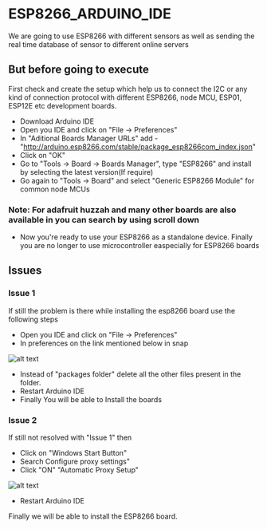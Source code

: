 # ESP8266_ARDUINO_IDE
We are going to use ESP8266 with different sensors as well as sending the real time database of sensor to different online servers

## But before going to execute 

First check and create the setup which help us to connect the I2C or any kind of connection protocol with different ESP8266, node MCU, ESP01, ESP12E etc development boards.

  - Download Arduino IDE
  - Open you IDE and click on "File -> Preferences"
  - In  "Aditional Boards Manager URLs" add - "http://arduino.esp8266.com/stable/package_esp8266com_index.json"
  - Click on "OK"
  - Go to "Tools -> Board -> Boards Manager", type "ESP8266" and install by selecting the latest version(If require)
  - Go again to "Tools -> Board" and select "Generic ESP8266 Module" for common node MCUs
  
  ### Note: For adafruit huzzah and many other boards are also available in you can search by using scroll down
  
  - Now  you're ready to use your ESP8266 as a standalone device. Finally you are no longer to use microcontroller easpecially for ESP8266 boards 
  
  ## Issues 
  
  ### Issue 1
  If still the problem is there while installing the esp8266 board use the following steps 
  
 - Open you IDE and click on "File -> Preferences"
 - In preferences on the link mentioned below in snap
 
 ![alt text](https://github.com/varul29/ESP8266/blob/master/ESP8266_Snaps/Issue.PNG)
 
 - Instead of "packages folder" delete all the other files present in the folder.
 - Restart Arduino IDE
 - Finally You will be able to Install the boards
 
 ### Issue 2 
 
 If still not resolved with "Issue 1" then
 
 - Click on "Windows Start Button"
 - Search Configure proxy settings"
 - Click "ON" "Automatic Proxy Setup"
 
  ![alt text](https://github.com/varul29/ESP8266/blob/master/ESP8266_Snaps/Issue%202.PNG)
 
 - Restart Arduino IDE
 
  Finally we will be able to install the ESP8266 board.
